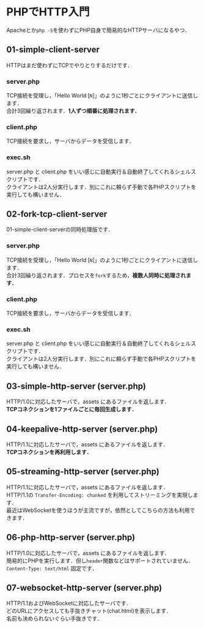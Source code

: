 # PHPでHTTP入門

Apacheとか`php -S`を使わずにPHP自身で簡易的なHTTPサーバになるやつ．

## 01-simple-client-server

HTTPはまだ使わずにTCPでやりとりするだけです．

### server.php

TCP接続を受理し，「Hello World [`N`]」のように1秒ごとにクライアントに送信します．  
合計3回繰り返されます．**1人ずつ順番に処理されます．**

### client.php

TCP接続を要求し，サーバからデータを受信します．

### exec.sh

server.php と client.php をいい感じに自動実行＆自動終了してくれるシェルスクリプトです．  
クライアントは2人分実行します．別にこれに頼らず手動で各PHPスクリプトを実行しても構いません．

## 02-fork-tcp-client-server

01-simple-client-serverの同時処理版です．  

### server.php

TCP接続を受理し，「Hello World [`N`]」のように1秒ごとにクライアントに送信します．  
合計3回繰り返されます．プロセスを`fork`するため，**複数人同時に処理されます．**

### client.php

TCP接続を要求し，サーバからデータを受信します．

### exec.sh

server.php と client.php をいい感じに自動実行＆自動終了してくれるシェルスクリプトです．  
クライアントは2人分実行します．別にこれに頼らず手動で各PHPスクリプトを実行しても構いません．

## 03-simple-http-server (server.php)

HTTP/1.0に対応したサーバで，assets にあるファイルを返します．  
**TCPコネクションを1ファイルごとに毎回生成します．**

## 04-keepalive-http-server (server.php)

HTTP/1.1に対応したサーバで，assets にあるファイルを返します．  
**TCPコネクションを再利用します．**

## 05-streaming-http-server (server.php)

HTTP/1.1に対応したサーバで，assets にあるファイルを返します．  
HTTP/1.1の `Transfer-Encoding: chunked` を利用してストリーミングを実現します．  
最近はWebSocketを使うほうが主流ですが，依然としてこちらの方法も利用できます．

## 06-php-http-server (server.php)

HTTP/1.0に対応したサーバで，assets にあるファイルを返します．  
簡易的にPHPを実行します．但し`header`関数などはサポートされていません．  
`Content-Type: text/html` 固定です．

## 07-websocket-http-server (server.php)

HTTP/1.1およびWebSocketに対応したサーバです．  
どのURLにアクセスしても手抜きチャット(chat.html)を表示します．  
名前も決められないぐらい手抜きです．
